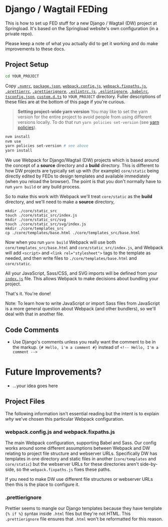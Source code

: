 # Django / Wagtail FEDing

This is how to set up FED stuff for a new Django / Wagtail (DW) project at Springload. It's based on the Springload website's own configuration (in a private repo).

Please keep a note of what you actually did to get it working and do make improvements to these docs.

## Project Setup

```zsh
cd YOUR_PROJECT
```

Copy [`.nvmrc`](../.nvmrc), [`package.json`](./package.json), [`webpack.config.js`](./webpack.config.js), [`webpack.fixpaths.js`](./webpack.fixpaths.js), [`.prettierrc`](./.prettierrc), [`.prettierignore`](./.prettierignore), [`.eslintrc.js`](./.eslintrc.js), [`.eslintignore`](./.eslintignore), [`.babelrc`](./.babelrc), [`tsconfig.json`](./tsconfig.json), [`custom.d.ts`](./custom.d.ts) to `YOUR_PROJECT` directory. Fuller descriptions of these files are at the bottom of this page if you're curious.

> **Setting project-wide yarn version**
> You may like to set the yarn version for the entire project to avoid people from using different versions locally. To do that run `yarn policies set-version` (see [yarn policies](https://yarnpkg.com/lang/en/docs/cli/policies/)).

```zsh
nvm install
nvm use
yarn policies set-version # see above
yarn install
```

We use Webpack for Django/Wagtail (DW) projects which is based around the concept of a **source** directory and a **build** directory. This is different to how DW projects are typically set up with (for example) `core/static` being directly edited by FEDs to design templates and available immediately (when you reload the browser). The point is that you don't normally have to run `yarn build` or any build process.

So to make this work with Webpack we'll treat `core/static` as the **build** directory, and we'll need to make a **source** directory,

    mkdir ./core/static_src
    touch ./core/static_src/index.js
    mkdir ./core/static_src/svg
    touch ./core/static_src/svg/index.js
    mkdir ./core/templates_src
    cp ./core/templates/base.html ./core/templates_src/base.html

Now when you run `yarn build` Webpack will use both `core/templates_src/base.html` and `core/static_src/index.js`, and Webpack will add `<script>` and `<link rel="stylesheet">` tags to the template as needed, and then write files to `./core/templates/base.html` and `core/static`.

All your JavaScript, Sass/CSS, and SVG imports will be defined from your [`index.js`](./core/static_src/index.js) file. This allows Webpack to make decisions about bundling your project.

That's it. You're done!

Note: To learn how to write JavaScript or import Sass files from JavaScript is a more general question about Webpack (and other bundlers), so we'll deal with that in another file.

## Code Comments

-   Use Django's comments unless you really want the comment to be in the markup. `{# Hello, i'm a comment #}` instead of `<!-- Hello, I'm a comment -->`

# Future Improvements?

-   ...your idea goes here

## Project Files

The following information isn't essential reading but the intent is to explain _why_ we've chosen this particular Webpack configuration.

### webpack.config.js and webpack.fixpaths.js

The main Webpack configuration, supporting Babel and Sass. Our config works around some different assumptions between Webpack and DW relating to project file structure and webserver URLs. Specifically DW has templates in one directory and static files in another (`core/templates` and `core/static`) but the webserver URLs for these directories aren't side-by-side, so the `webpack.fixpaths.js` fixes these paths.

If you need to make DW use different file structures or webserver URLs then this is the place to configure it.

### .prettierignore

Prettier seems to mangle our Django templates because they have template `{% if %}` syntax inside `.html` files but they're not HTML. This `.prettierignore` file ensures that `.html` won't be reformatted for this reason.

